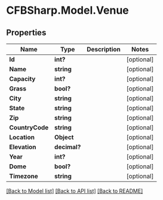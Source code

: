 # CFBSharp.Model.Venue
## Properties

Name | Type | Description | Notes
------------ | ------------- | ------------- | -------------
**Id** | **int?** |  | [optional] 
**Name** | **string** |  | [optional] 
**Capacity** | **int?** |  | [optional] 
**Grass** | **bool?** |  | [optional] 
**City** | **string** |  | [optional] 
**State** | **string** |  | [optional] 
**Zip** | **string** |  | [optional] 
**CountryCode** | **string** |  | [optional] 
**Location** | **Object** |  | [optional] 
**Elevation** | **decimal?** |  | [optional] 
**Year** | **int?** |  | [optional] 
**Dome** | **bool?** |  | [optional] 
**Timezone** | **string** |  | [optional] 

[[Back to Model list]](../README.md#documentation-for-models) [[Back to API list]](../README.md#documentation-for-api-endpoints) [[Back to README]](../README.md)

